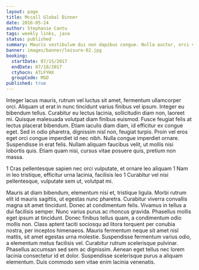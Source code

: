 ```yaml
---
layout: page
title: Mccall Global Dinner
date: 2016-05-24
author: Stephanie Cantu
tags: weekly links, java
status: published
summary: Mauris vestibulum dui non dapibus congue. Nulla auctor, orci vitae.
banner: images/banner/leisure-02.jpg
booking:
  startDate: 07/15/2017
  endDate: 07/18/2017
  ctyhocn: ATLFYHX
  groupCode: MGD
published: true
---
```

Integer lacus mauris, rutrum vel luctus sit amet, fermentum ullamcorper orci. Aliquam ut erat in nunc tincidunt varius finibus vel ipsum. Integer eu bibendum tellus. Curabitur eu lectus lacinia, sollicitudin diam non, laoreet mi. Quisque malesuada volutpat diam finibus euismod. Fusce feugiat felis at lectus placerat bibendum. Etiam iaculis diam diam, id efficitur ex congue eget. Sed in odio pharetra, dignissim nisl non, feugiat turpis. Proin vel eros eget orci congue imperdiet id nec nibh. Nulla congue imperdiet ornare. Suspendisse in erat felis. Nullam aliquam faucibus velit, ut mollis nisi lobortis quis. Etiam quam nisi, cursus vitae posuere quis, pretium non massa.

1 Cras pellentesque sapien nec orci vulputate, et ornare leo aliquam
1 Nam in leo tristique, efficitur urna lacinia, facilisis leo
1 Curabitur vel nisi pellentesque, vulputate sem ut, volutpat mi.

Mauris at diam bibendum, elementum nisi et, tristique ligula. Morbi rutrum elit id mauris sagittis, ut egestas nunc pharetra. Curabitur viverra convallis magna sit amet tincidunt. Donec at condimentum felis. Vivamus in tellus a dui facilisis semper. Nunc varius purus ac rhoncus gravida. Phasellus mollis eget ipsum at tincidunt. Donec finibus tellus quam, a condimentum odio mollis non. Class aptent taciti sociosqu ad litora torquent per conubia nostra, per inceptos himenaeos. Mauris fermentum neque sit amet nisl mattis, sit amet egestas urna molestie. Suspendisse fermentum varius odio, a elementum metus facilisis vel. Curabitur rutrum scelerisque pulvinar. Phasellus accumsan sed sem ac dignissim. Aenean eget tellus nec lorem lacinia consectetur id et dolor. Suspendisse scelerisque purus a aliquam elementum. Duis commodo sem vitae enim lacinia venenatis.
